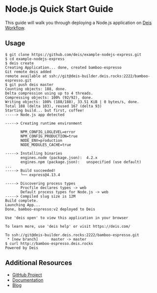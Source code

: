 # Node.js Quick Start Guide

This guide will walk you through deploying a Node.js application on [Deis Workflow][].

## Usage

```console
$ git clone https://github.com/deis/example-nodejs-express.git
$ cd example-nodejs-express
$ deis create
Creating Application... done, created bamboo-espresso
Git remote deis added
remote available at ssh://git@deis-builder.deis.rocks:2222/bamboo-espresso.git
$ git push deis master
Counting objects: 188, done.
Delta compression using up to 4 threads.
Compressing objects: 100% (92/92), done.
Writing objects: 100% (188/188), 33.51 KiB | 0 bytes/s, done.
Total 188 (delta 103), reused 167 (delta 93)
Starting build... but first, coffee!
-----> Node.js app detected

-----> Creating runtime environment

       NPM_CONFIG_LOGLEVEL=error
       NPM_CONFIG_PRODUCTION=true
       NODE_ENV=production
       NODE_MODULES_CACHE=true

-----> Installing binaries
       engines.node (package.json):  4.2.x
       engines.npm (package.json):   unspecified (use default)
...
-----> Build succeeded!
       └── express@4.13.4

-----> Discovering process types
       Procfile declares types -> web
       Default process types for Node.js -> web
-----> Compiled slug size is 12M
Build complete.
Launching App...
Done, bamboo-espresso:v2 deployed to Deis

Use 'deis open' to view this application in your browser

To learn more, use 'deis help' or visit https://deis.com/

To ssh://git@deis-builder.deis.rocks:2222/bamboo-espresso.git
 * [new branch]      master -> master
$ curl http://bamboo-espresso.deis.rocks
Powered by Deis
```

## Additional Resources

* [GitHub Project](https://github.com/deis/workflow)
* [Documentation](https://deis.com/docs/workflow/)
* [Blog](https://deis.com/blog/)

[Deis Workflow]: https://github.com/deis/workflow#readme
